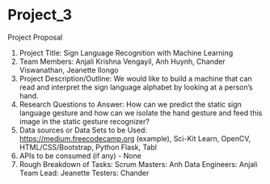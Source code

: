 # Project_3
Project Proposal
1. Project Title: Sign Language Recognition with Machine Learning
2. Team Members: Anjali Krishna Vengayil, Anh Huynh, Chander Viswanathan, Jeanette Ilongo
3. Project Description/Outline: We would like to build a machine that can read and interpret the sign language alphabet by looking at a person’s hand. 
4. Research Questions to Answer: How can we predict the static sign language gesture and how can we isolate the hand gesture and feed this image in the static gesture recognizer?
5. Data sources or Data Sets to be Used: https://medium.freecodecamp.org (example), Sci-Kit Learn, OpenCV, HTML/CSS/Bootstrap, Python Flask, Tabl
6. APIs to be consumed (if any) - None
7. Rough Breakdown of Tasks:
   Scrum Masters: Anh
   Data Engineers: Anjali
   Team Lead: Jeanette
   Testers: Chander
